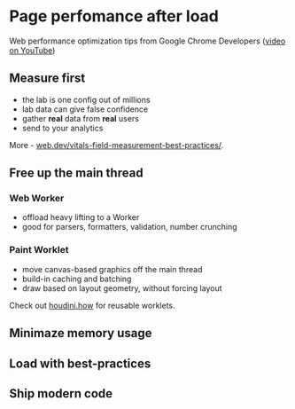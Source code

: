 # Page perfomance after load
Web performance optimization tips from Google Chrome Developers ([video on YouTube](//www.youtube.com/watch?v=4QkuvwRftTw))

## Measure first

* the lab is one config out of millions
* lab data can give false confidence
* gather **real** data from **real** users
* send to your analytics

More - [web.dev/vitals-field-measurement-best-practices/](//web.dev/vitals-field-measurement-best-practices/).

## Free up the main thread

### Web Worker

* offload heavy lifting to a Worker
* good for parsers, formatters, validation, number crunching

### Paint Worklet

* move canvas-based graphics off the main thread
* build-in caching and batching
* draw based on layout geometry, without forcing layout

Check out [houdini.how](//houdini.how) for reusable worklets.

## Minimaze memory usage

## Load with best-practices

## Ship modern code
